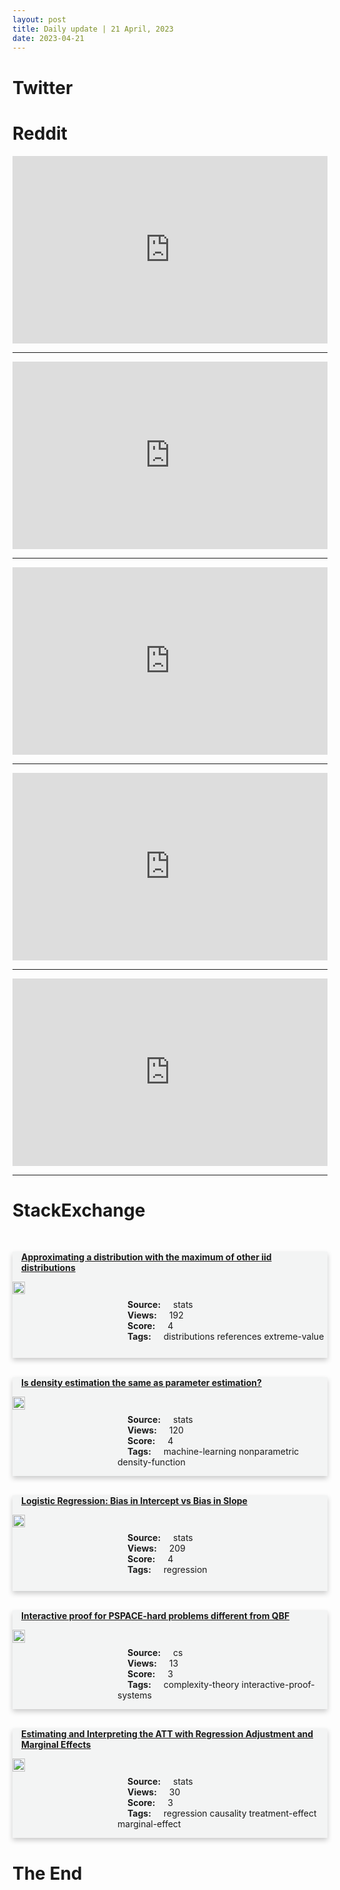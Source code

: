```yaml
---
layout: post
title: Daily update | 21 April, 2023
date: 2023-04-21
---
```


<script async src="https://platform.twitter.com/widgets.js" charset="utf-8"></script>


<script src='https://storage.ko-fi.com/cdn/scripts/overlay-widget.js'></script>
<script>
  kofiWidgetOverlay.draw('themldojo', {
    'type': 'floating-chat',
    'floating-chat.donateButton.text': 'Support me',
    'floating-chat.donateButton.background-color': '#f45d22',
    'floating-chat.donateButton.text-color': '#fff'
  });
</script>

# Twitter 

<blockquote class="twitter-tweet"><a href="https://twitter.com/RGVzoomin/status/1648884572187430912"></a></blockquote>

<blockquote class="twitter-tweet"><a href="https://twitter.com/WallStreetSilv/status/1648881926567067648"></a></blockquote>

<blockquote class="twitter-tweet"><a href="https://twitter.com/pythoncodequs/status/1648861656326471680"></a></blockquote>

<blockquote class="twitter-tweet"><a href="https://twitter.com/svpino/status/1649020122206724096"></a></blockquote>

<blockquote class="twitter-tweet"><a href="https://twitter.com/gp_pulipaka/status/1648864620268879873"></a></blockquote>

<blockquote class="twitter-tweet"><a href="https://twitter.com/DeepMind/status/1649097822338449409"></a></blockquote>

<blockquote class="twitter-tweet"><a href="https://twitter.com/karpathy/status/1649127655122550784"></a></blockquote>

<blockquote class="twitter-tweet"><a href="https://twitter.com/huggingface/status/1649102507837210641"></a></blockquote>

<blockquote class="twitter-tweet"><a href="https://twitter.com/GoogleAI/status/1649151495429033984"></a></blockquote>

<blockquote class="twitter-tweet"><a href="https://twitter.com/ylecun/status/1648983936058417152"></a></blockquote>

# Reddit 

<iframe id="reddit-embed" src="https://www.redditmedia.com/r/dataengineering/comments/12t22p4/i_just_want_sleep?ref_source=embed&amp;ref=share&amp;embed=true" sandbox="allow-scripts allow-same-origin allow-popups" style="border: none;" height="300" width="100%" scrolling="yes"></iframe>
<hr style="width:100%;text-align:left;margin-left:0">
<iframe id="reddit-embed" src="https://www.redditmedia.com/r/datascience/comments/12t7vna/how_common_is_this_interview_process_for_a_data?ref_source=embed&amp;ref=share&amp;embed=true" sandbox="allow-scripts allow-same-origin allow-popups" style="border: none;" height="300" width="100%" scrolling="yes"></iframe>
<hr style="width:100%;text-align:left;margin-left:0">
<iframe id="reddit-embed" src="https://www.redditmedia.com/r/MachineLearning/comments/12t4ylu/rcomprehensive_list_of_instruction_datasets_for?ref_source=embed&amp;ref=share&amp;embed=true" sandbox="allow-scripts allow-same-origin allow-popups" style="border: none;" height="300" width="100%" scrolling="yes"></iframe>
<hr style="width:100%;text-align:left;margin-left:0">
<iframe id="reddit-embed" src="https://www.redditmedia.com/r/MachineLearning/comments/12shf18/d_gpt3t_can_we_train_language_models_to_think?ref_source=embed&amp;ref=share&amp;embed=true" sandbox="allow-scripts allow-same-origin allow-popups" style="border: none;" height="300" width="100%" scrolling="yes"></iframe>
<hr style="width:100%;text-align:left;margin-left:0">
<iframe id="reddit-embed" src="https://www.redditmedia.com/r/MachineLearning/comments/12tbae0/d_google_brain_and_deepmind_merging?ref_source=embed&amp;ref=share&amp;embed=true" sandbox="allow-scripts allow-same-origin allow-popups" style="border: none;" height="300" width="100%" scrolling="yes"></iframe>
<hr style="width:100%;text-align:left;margin-left:0">

<style>
.card {
box-shadow: 0 4px 8px 0 rgba(0,0,0,0.2);
transition: 0.3s;
width: 100%;
background-color: #F3F4F4;
}
p{
    margin-left:  3em;
    padding-top: 1em;
}
.part2{
    display: grid;
    grid-template-columns: 1fr 3fr;
}
h4{
    margin: 1em;
}

.card:hover {
box-shadow: 0 8px 16px 0 rgba(0,0,0,0.2);
}
b {
padding: 2px 16px;
}
</style>
  
# StackExchange 


  <br>
  <div class="card">
  <h4><a href='https://stats.stackexchange.com/questions/613521/approximating-a-distribution-with-the-maximum-of-other-iid-distributions'>Approximating a distribution with the maximum of other iid distributions</a></h4> 
  <div class="part2">
      <img src="https://cdn.sstatic.net/Sites/stats/Img/apple-touch-icon@2.png?v=344f57aa10cc" alt="Img missing!" style="width:40%">
      <p><b>Source:</b> stats<br><b>Views:</b> 192<br><b>Score:</b> 4<br><b>Tags:</b> <span class="badge badge-dark">distributions</span> <span class="badge badge-dark">references</span> <span class="badge badge-dark">extreme-value</span></p> 
  </div>
  </div>
      
  <br>
  <div class="card">
  <h4><a href='https://stats.stackexchange.com/questions/613543/is-density-estimation-the-same-as-parameter-estimation'>Is density estimation the same as parameter estimation?</a></h4> 
  <div class="part2">
      <img src="https://cdn.sstatic.net/Sites/stats/Img/apple-touch-icon@2.png?v=344f57aa10cc" alt="Img missing!" style="width:40%">
      <p><b>Source:</b> stats<br><b>Views:</b> 120<br><b>Score:</b> 4<br><b>Tags:</b> <span class="badge badge-dark">machine-learning</span> <span class="badge badge-dark">nonparametric</span> <span class="badge badge-dark">density-function</span></p> 
  </div>
  </div>
      
  <br>
  <div class="card">
  <h4><a href='https://stats.stackexchange.com/questions/613525/logistic-regression-bias-in-intercept-vs-bias-in-slope'>Logistic Regression: Bias in Intercept vs Bias in Slope</a></h4> 
  <div class="part2">
      <img src="https://cdn.sstatic.net/Sites/stats/Img/apple-touch-icon@2.png?v=344f57aa10cc" alt="Img missing!" style="width:40%">
      <p><b>Source:</b> stats<br><b>Views:</b> 209<br><b>Score:</b> 4<br><b>Tags:</b> <span class="badge badge-dark">regression</span></p> 
  </div>
  </div>
      
  <br>
  <div class="card">
  <h4><a href='https://cs.stackexchange.com/questions/159721/interactive-proof-for-pspace-hard-problems-different-from-qbf'>Interactive proof for PSPACE-hard problems different from QBF</a></h4> 
  <div class="part2">
      <img src="https://cdn.sstatic.net/Sites/cs/Img/apple-touch-icon@2.png?v=324a3e0c2b03" alt="Img missing!" style="width:40%">
      <p><b>Source:</b> cs<br><b>Views:</b> 13<br><b>Score:</b> 3<br><b>Tags:</b> <span class="badge badge-dark">complexity-theory</span> <span class="badge badge-dark">interactive-proof-systems</span></p> 
  </div>
  </div>
      
  <br>
  <div class="card">
  <h4><a href='https://stats.stackexchange.com/questions/613569/estimating-and-interpreting-the-att-with-regression-adjustment-and-marginal-effe'>Estimating and Interpreting the ATT with Regression Adjustment and Marginal Effects</a></h4> 
  <div class="part2">
      <img src="https://cdn.sstatic.net/Sites/stats/Img/apple-touch-icon@2.png?v=344f57aa10cc" alt="Img missing!" style="width:40%">
      <p><b>Source:</b> stats<br><b>Views:</b> 30<br><b>Score:</b> 3<br><b>Tags:</b> <span class="badge badge-dark">regression</span> <span class="badge badge-dark">causality</span> <span class="badge badge-dark">treatment-effect</span> <span class="badge badge-dark">marginal-effect</span></p> 
  </div>
  </div>
      
# The End